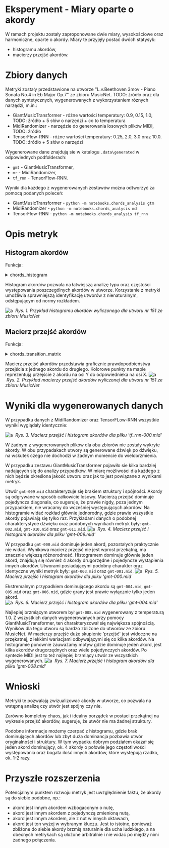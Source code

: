 # Eksperyment - Miary oparte o akordy

W ramach projektu zostały zaproponowane dwie miary, wysokościowe oraz harmoniczne, oparte o akordy.
Miary te przyjęły postać dwóch statysyk:
- histogramu akordów,
- macierzy przejść akordów.

# Zbiory danych

Metryki zostały przedstawione na utworze
"L.v.Beethoven 3mov - Piano Sonata No.4 in Eb Major Op.7" ze zbioru MusicNet. TODO: źródło
oraz dla danych syntetycznych, wygenerowanych z wykorzystaniem różnych narzędzi, m.in.:
- GiantMusicTransformer - różne wartości temperatury: 0.9, 0.15, 1.0, TODO: źródło + 5 słów o narzędzi + co to temperatura
- MidiRandomizer - narzędzie do generowania losowych plików MIDI, TODO: źródło
- TensorFlow-RNN - różne wartości temperatury: 0.25, 2.0, 3.0 oraz 10.0. TODO: źródło + 5 słów o narzędzi

Wygenerowane dane znajdują sie w katalogu `.data\generated` w odpowiednych podfolderach:
- `gmt` - GiantMusicTransformer,
- `mr` - MidiRandomizer,
- `tf_rnn` - TensorFlow-RNN.

Wyniki dla każdego z wygenerowanych zestawów można odtworzyć za pomocą podanych poleceń:
- GiantMusicTransformer - `python -m notebooks.chords_analysis gtm`
- MidiRandomizer - `python -m notebooks.chords_analysis md`
- TensorFlow-RNN - `python -m notebooks.chords_analysis tf_rnn`

# Opis metryk

## Histogram akordów

Funkcja:
<details><summary>chords_histogram</summary>
Argumenty:
- `track` - badana ścieżka (obiekt typu `muspy.Track`),
- `readable_output` - w jakim formacie zwrócić akordy (obecnie obsługiwana jest format liczbowy MIDI oraz notacja klawiszowa na pianinie [wartości: 'midi', 'piano']),
- `error_frame` - odstęp jaki może nastąpić pomiędzy poszczególnymi pojedyńczymi nutami by nadal zostały zidentyfikowane jako jeden akord (podawany w impulsach zegarowych). Ze względu na to, że nuty jednego akordu mogą zostać zanotowane z lekkimi opóźnieniami (ze względu na styl grania danej osoby, sposób w jaki został przekonwertowany utwór do MIDI,błąd ludzki lub sprzętowy), wartość ta została wprowadzona by zaniechać identyfikacji kilku mniejszych akordów, gdzie znajduje się jeden pojedynczy akord.
</details>

Histogram akordów pozwala na łatwiejszą analizę typu oraz częstości występowania poszczególnych akordów w utworze. Korzystanie z metryki umożliwia sprawniejszą identyfikację utworów z nienaturalnym, odstępującym od normy rozkładem.

![a](../images/chords/experiment-chord_histogram.png)
&nbsp;*<span id="rys-1">Rys. 1</span>. Przykład histogramu akordów wyliczonego dla utworu nr 151 ze zbioru MusicNet*


## Macierz przejść akordów
Funkcja:
<details><summary>chords_transition_matrix</summary>
Argumenty:
- `track` - badana ścieżka (obiekt typu `muspy.Track`),
- `readable_output` - w jakim formacie zwrócić akordy (obecnie obsługiwana jest format liczbowy MIDI oraz notacja klawiszowa na pianinie [wartości: 'midi', 'piano']),
- `error_frame` - odstęp jaki może nastąpić pomiędzy poszczególnymi pojedyńczymi nutami by nadal zostały zidentyfikowane jako jeden akord (podawany w impulsach zegarowych). Ze względu na to, że nuty jednego akordu mogą zostać zanotowane z lekkimi opóźnieniami (ze względu na styl grania danej osoby, sposób w jaki został przekonwertowany utwór do MIDI,błąd ludzki lub sprzętowy), wartość ta została wprowadzona by zaniechać identyfikacji kilku mniejszych akordów, gdzie znajduje się jeden pojedynczy akord.
</details>


Macierz przejść akordów przedstawia graficznie prawdopodbieństwa przejścia z jednego akordu do drugiego. Kolorowe punkty na mapie reprezentują przejście z akordu na osi Y do odpowiednieka na osi X.
![a](../images/chords/experiment-chord_transition.png)
&nbsp;*<span id="rys-2">Rys. 2</span>. Przykład macierzy przejść akordów wyliczonej dla utworu nr 151 ze zbioru MusicNet*

# Wyniki dla wygenerowanych danych

W przypadku danych z MidiRandomizer oraz TensorFLow-RNN wszystkie wyniki wyglądały identycznie:

![a](../images/chords/exp_analysis_tf_rnn.png)
&nbsp;*<span id="rys-3">Rys. 3</span>. Macierz przejść i histogram akordów dla pliku 'tf_rnn-000.mid'*


W żadnym z wygenerowanych plików dla obu zbiorów nie zostały wykryte akordy. W obu przypadakach utwory są generowane dźwięk po dźwięku, na wskutek czego nie dochodzi w żadnym momencie do wielobrzmienia.


W przypadku zestawu GiantMusicTransformer pojawiło sie kilka bardziej nadających się do analizy przypadków. W miarę możliwości dla każdego z nich będzie określona jakość utworu oraz jak to jest powiązane z wynikami metryk. 

Utwór `gmt-009.mid` charakteryzuje się brakiem struktury i spójności. Akordy są odgrywane w sposób całkowicie losowy. Macierzą przejść dominuje pojedyncza diagonala, co sugeruje, że prawie nigdy, poza jednym przypadkiem, nie wracamy do wcześniej występujących akordów.
Na histogramie widać rozkład głównie jednorodny, gdzie prawie wszystkie akordy pojawiają się tylko raz. Przykładami danych o podobnej charakterystyce dźwięku oraz podobnych wynikach metryk były: `gmt-002.mid`, `gmt-010.mid` oraz `gmt-011.mid`.
![a](../images/chords/exp_analysis_gmt_random.png)
&nbsp;*<span id="rys-4">Rys. 4</span>. Macierz przejść i histogram akordów dla pliku 'gmt-009.mid'*

W przypadku `gmt-000.mid` dominuje jeden akord, pozostałych praktycznie nie widać. Wynikowa macierz przejść nie jest wprost przekątną, ma znacznie większą różnorodność. Histogramem dominuje głównie jeden akord, znajdują się również 4 akordy drugorzędne i pojedyncze wystąpienia innych akordów. Utworami posiadającymi podobny charakter oraz identyczne wyniki metryk były: `gmt-003.mid` oraz `gmt-001.mid`.
![a](../images/chords/exp_analysis_gmt_outnumbers.png)
&nbsp;*<span id="rys-5">Rys. 5</span>. Macierz przejść i histogram akordów dla pliku 'gmt-000.mid'*

Ekstremalnym przypadkiem dominującego akordu są `gmt-004.mid`, `gmt-005.mid` oraz `gmt-006.mid`, gdzie grany jest prawie wyłącznie tylko jeden akord.  
![a](../images/chords/exp_analysis_gmt_one.png)
&nbsp;*<span id="rys-6">Rys. 6</span>. Macierz przejść i histogram akordów dla pliku 'gmt-004.mid'*


Najlepiej brzmiącym utworem był `gmt-008.mid` wygenerowany z temperaturą 1.0. Z wszystkich danych wygenerowanych przy pomocy GiantMusicTransformer, ten charakteryzował się największa spójnością. Wyników dla tego utworu są bardzo zbliżone do utworów ze zbioru MusicNet. W macierzy przejść duże skupienie 'przejść' jest widoczne na przękatnej, z lekkimi wariacjami odbywającymi się co kilka akordów. Na histogramie ponownie zauważamy motyw gdzie dominuje jeden akord, jest kilka akordów drugorzędnych oraz wiele pojedynczych akordów. Po syntezie MIDI jest to też najlepiej brzmiący utwór ze wszystkich wygenerowanych.
![a](../images/chords/exp_analysis_gmt_best.png)
&nbsp;*<span id="rys-7">Rys. 7</span>. Macierz przejść i histogram akordów dla pliku 'gmt-008.mid'*



# Wnioski

Metryki te pozwalają zwizualizować akordy w utworze, co pozwala na wstępną analizę czy utwór jest spójny czy nie.

Zarówno kompletny chaos, jak i idealny porządek w postaci przekątnej na wykresie przejść akordów, sugeruje, że utwór nie ma żadnej struktury.

Podobne informacje możemy czerpać z histogramu, gdzie brak dominujących akordów lub zbyt duża dominancja pozbawia utwór oryginalności i struktury. W tym wypadku dobrym podziałem okazał się jeden akord dominujący, ok. 4 akordy o połowie jego częstotliwości występowania oraz bogata ilość innych akordów, które występują rzadko, ok. 1-2 razy.

# Przyszłe rozszerzenia

Potencjalnym punktem rozwoju metryk jest uwzględnienie faktu, że akordy są do siebie podobne, np.:
- akord jest innym akordem wzbogaconym o nutę,
- akord jest innym akordem z pojedynczą zmienioną nutą,
- akord jest innym akordem, ale z nut w innych oktawach,
- akord jest ton wyżej w wybranym kluczu.
Jest to istotne, ponieważ zbliżone do siebie akordy brzmią naturalnie dla ucha ludzkiego, a na obecnych metrykach są ułożone arbitralnie i nie widać po między nimi żadnego połączenia.
